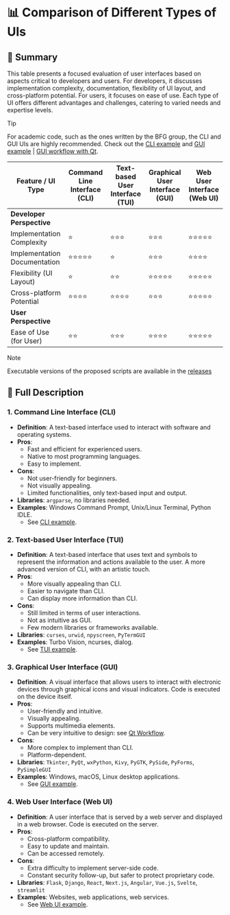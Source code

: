 <!-- Different UIs ~ Philippe Soubrier ~ 24/05/2024 -->
# 📊 Comparison of Different Types of UIs

## 📝 Summary
This table presents a focused evaluation of user interfaces based on aspects critical to developers and users. For developers, it discusses implementation complexity, documentation, flexibility of UI layout, and cross-platform potential. For users, it focuses on ease of use. Each type of UI offers different advantages and challenges, catering to varied needs and expertise levels.

> [!TIP]
> For academic code, such as the ones written by the BFG group, the CLI and GUI UIs are highly recommended. Check out the [CLI example](CLI.py) and [GUI example](GUI.py) | [GUI workflow with Qt](../Qt%20Workflow).

| Feature / UI Type            | Command Line Interface (CLI) | Text-based User Interface (TUI) | Graphical User Interface (GUI) | Web User Interface (Web UI) |
| ---------------------------- | ---------------------------- | ------------------------------- | ------------------------------ | --------------------------- |
| **Developer Perspective**    |                              |                                 |                                |                             |
| Implementation Complexity    | ⭐                           | ⭐⭐⭐                          | ⭐⭐⭐                         | ⭐⭐⭐⭐⭐                  |
| Implementation Documentation | ⭐⭐⭐⭐⭐                   | ⭐                              | ⭐⭐⭐                         | ⭐⭐⭐⭐                    |
| Flexibility (UI Layout)      | ⭐                           | ⭐⭐                            | ⭐⭐⭐⭐⭐                     | ⭐⭐⭐⭐⭐                  |
| Cross-platform Potential     | ⭐⭐⭐⭐                     | ⭐⭐⭐⭐                        | ⭐⭐⭐                         | ⭐⭐⭐⭐⭐                  |
| **User Perspective**         |                              |                                 |                                |                             |
| Ease of Use (for User)       | ⭐⭐                         | ⭐⭐⭐                          | ⭐⭐⭐⭐                       | ⭐⭐⭐⭐⭐                  |

> [!NOTE]  
> Executable versions of the proposed scripts are available in the [releases]()

## 📖 Full Description

### 1. Command Line Interface (CLI)

- **Definition**: A text-based interface used to interact with software and operating systems.
- **Pros**:
  - Fast and efficient for experienced users.
  - Native to most programming languages.
  - Easy to implement.
- **Cons**:
  - Not user-friendly for beginners.
  - Not visually appealing.
  - Limited functionalities, only text-based input and output.
- **Libraries**: `argparse`, no libraries needed.
- **Examples**: Windows Command Prompt, Unix/Linux Terminal, Python IDLE.
  - See [CLI example](CLI.py).

### 2. Text-based User Interface (TUI)

- **Definition**: A text-based interface that uses text and symbols to represent the information and actions available to the user. A more advanced version of CLI, with an artistic touch.
- **Pros**:
  - More visually appealing than CLI.
  - Easier to navigate than CLI.
  - Can display more information than CLI.
- **Cons**:
  - Still limited in terms of user interactions.
  - Not as intuitive as GUI.
  - Few modern libraries or frameworks available.
- **Libraries**: `curses`, `urwid`, `npyscreen`, `PyTermGUI`
- **Examples**: Turbo Vision, ncurses, dialog.
  - See [TUI example](TUI.py).

### 3. Graphical User Interface (GUI)

- **Definition**: A visual interface that allows users to interact with electronic devices through graphical icons and visual indicators. Code is executed on the device itself.
- **Pros**:
  - User-friendly and intuitive.
  - Visually appealing.
  - Supports multimedia elements.
  - Can be very intuitive to design: see [Qt Workflow](../Qt%20Workflow).
- **Cons**:
  - More complex to implement than CLI.
  - Platform-dependent.
- **Libraries**: `Tkinter`, `PyQt`, `wxPython`, `Kivy`, `PyGTK`, `PySide`, `PyForms`, `PySimpleGUI`
- **Examples**: Windows, macOS, Linux desktop applications.
  - See [GUI example](GUI.py).

### 4. Web User Interface (Web UI)

- **Definition**: A user interface that is served by a web server and displayed in a web browser. Code is executed on the server.
- **Pros**:
  - Cross-platform compatibility.
  - Easy to update and maintain.
  - Can be accessed remotely.
- **Cons**:
  - Extra difficulty to implement server-side code.
  - Constant security follow-up, but safer to protect proprietary code.
- **Libraries**: `Flask`, `Django`, `React`, `Next.js`, `Angular`, `Vue.js`, `Svelte`, `streamlit`
- **Examples**: Websites, web applications, web services.
  - See [Web UI example](Web%20UI.py).
